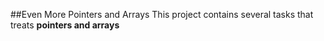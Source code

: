 ##Even More Pointers and Arrays
This project contains several tasks that treats **pointers and arrays**
